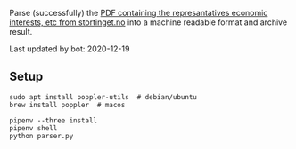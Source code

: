 Parse (successfully) the [PDF containing the represantatives economic interests, etc from stortinget.no](https://www.stortinget.no/no/Stortinget-og-demokratiet/Representantene/Okonomiske-interesser/) into a machine readable format and archive result.

Last updated by bot: 2020-12-19

## Setup
    sudo apt install poppler-utils  # debian/ubuntu
    brew install poppler  # macos

    pipenv --three install
    pipenv shell
    python parser.py
